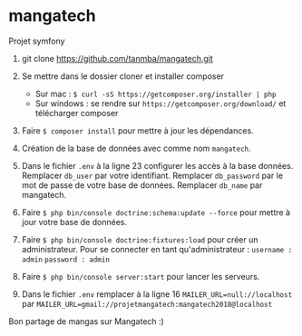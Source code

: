 # mangatech
Projet symfony

1. git clone https://github.com/tanmba/mangatech.git

2. Se mettre dans le dossier cloner et installer composer
    - Sur mac : `$ curl -sS https://getcomposer.org/installer | php`
    - Sur windows : se rendre sur `https://getcomposer.org/download/` et télécharger composer

3. Faire `$ composer install` pour mettre à jour les dépendances.

4. Création de la base de données avec comme nom `mangatech`.

5. Dans le fichier `.env` à la ligne 23 configurer les accès à la base données.
    Remplacer `db_user` par votre identifiant.
    Remplacer `db_password` par le mot de passe de votre base de données.
    Remplacer `db_name` par mangatech. 
    
6. Faire `$ php bin/console doctrine:schema:update --force` pour mettre à jour votre base de données.

7. Faire `$ php bin/console doctrine:fixtures:load` pour créer un administrateur.
    Pour se connecter en tant qu'administrateur :
    `username : admin` 
    `password : admin`

8. Faire `$ php bin/console server:start` pour lancer les serveurs.

9. Dans le fichier `.env` remplacer à la ligne 16 `MAILER_URL=null://localhost` par `MAILER_URL=gmail://projetmangatech:mangatech2018@localhost`


Bon partage de mangas sur Mangatech :)

